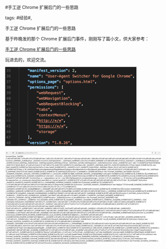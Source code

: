 #手工逆 Chrome 扩展后门的一些思路

tags: #经验#, 

手工逆 Chrome 扩展后门的一些思路

基于昨晚发的那个 Chrome 扩展后门事件，刚刚写了篇小文，供大家参考：

[手工逆 Chrome 扩展后门的一些思路](http://mp.weixin.qq.com/s/h7m7-luE4nW_utaZhUrKEA) 

玩进去的，欢迎交流。

![image_28888185454551](/assets/28888185454551.jpeg)

![image_15555852121252](/assets/15555852121252.jpeg)

[comment]: <> (topic_id:15554511811552)

[comment]: <> (create_time:2017-09-10T16:15:14.145+0800)

[comment]: <> (topic_type:talk)

[comment]: <> (owner:781244882_余弦)


